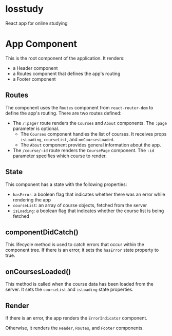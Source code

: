 # losstudy
React app for online studying

# App Component

This is the root component of the application. It renders:

- a Header component
- a Routes component that defines the app's routing
- a Footer component

## Routes

The component uses the `Routes` component from `react-router-dom` to define the app's routing. There are two routes defined:

- The `/:page?` route renders the `Courses` and `About` components. The `:page` parameter is optional.
  - The `Courses` component handles the list of courses. It receives props `isLoading`, `courseList`, and `onCoursesLoaded`.
  - The `About` component provides general information about the app.
- The `/course/:id` route renders the `CoursePage` component. The `:id` parameter specifies which course to render.

## State

This component has a state with the following properties:

- `hasError`: a boolean flag that indicates whether there was an error while rendering the app
- `courseList`: an array of course objects, fetched from the server
- `isLoading`: a boolean flag that indicates whether the course list is being fetched

## componentDidCatch()

This lifecycle method is used to catch errors that occur within the component tree. If there is an error, it sets the `hasError` state property to true.

## onCoursesLoaded()

This method is called when the course data has been loaded from the server. It sets the `courseList` and `isLoading` state properties. 

## Render

If there is an error, the app renders the `ErrorIndicator` component.

Otherwise, it renders the `Header`, `Routes`, and `Footer` components.
